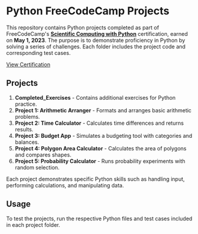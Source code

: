 # Python FreeCodeCamp Projects

This repository contains Python projects completed as part of FreeCodeCamp's <u>**Scientific Computing with Python**</u> certification, earned on **May 1, 2023**. The purpose is to demonstrate proficiency in Python by solving a series of challenges. Each folder includes the project code and corresponding test cases.

[View Certification](https://www.freecodecamp.org/certification/fccc75a8831-a9be-4d09-a646-c66b431c12ec/scientific-computing-with-python-v7)

## Projects

1. **Completed_Exercises** - Contains additional exercises for Python practice.
2. **Project 1: Arithmetic Arranger** - Formats and arranges basic arithmetic problems.
3. **Project 2: Time Calculator** - Calculates time differences and returns results.
4. **Project 3: Budget App** - Simulates a budgeting tool with categories and balances.
5. **Project 4: Polygon Area Calculator** - Calculates the area of polygons and compares shapes.
6. **Project 5: Probability Calculator** - Runs probability experiments with random selection.

Each project demonstrates specific Python skills such as handling input, performing calculations, and manipulating data.

## Usage

To test the projects, run the respective Python files and test cases included in each project folder.
